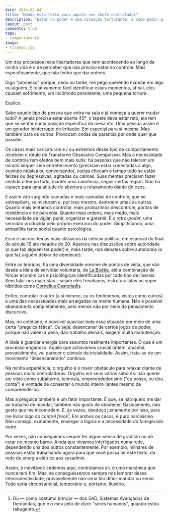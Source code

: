 ```yaml
---
date: 2014-02-04
title: "Mande este texto para aquele seu chefe controlador"
description: "Estar no poder é uma situação torturante. É como pedir para ser paranóico"
layout: post
comments: true
tags:
- comportamento
image:
- tiramao.jpg
---
```



Um dos processos mais libertadores que vem acontecendo ao longo da minha vida é o de perceber que não *preciso* estar no controle. Mais especificamente, que não tenho que dar ordens.

Digo "processo" porque, cedo ou tarde, me pego querendo mandar em algo ou alguém. É relativamente fácil identificar esses momentos, afinal, eles causam sofrimento, um incômodo persistente, uma pequena tortura.

Explico.

Sabe aquele tipo de pessoa que entra na sala e já começa a querer mudar tudo? A janela precisa estar aberta 45º, o tapete deve estar reto, ela tem que se sentar numa posição específica da mesa etc. Uma pessoa assim é um gerador ininterrupto de irritação. Em especial para si mesma. Mas também para os outros. Provocam ondas de paranóia por onde quer que passem.

Os casos mais caricaturais e / ou extremos desse tipo de comportamento recebem o rótulo de Transtorno Obsessivo Compulsivo. Mas a necessidade de controle tem efeitos bem mais sutís: há pessoas que não toleram um minuto sequer sem entretenimento (precisam estar conectadas a algo, ouvindo música ou conversando), outras checam o tempo todo se estão felizes ou depressivas, agitadas ou calmas. Suas mentes precisam fazer sentido o tempo todo, manter uma coerência, seguir certas regras. Não há espaço para uma atitude de abertura e relaxamento diante do caos.

E assim vão surgindo camadas e mais camadas de controle, que se sobrepõem, se misturam e, por isso mesmo, destroem umas às outras. Quanto mais tentamos controlar, mais produzimos descontrole, pontos de resistência e de paranóia. Quanto mais ordens, mais medo, mais necessidade de vigiar, punir, organizar e garantir. É o *retro-poder*, uma servidão produzida pelo próprio exercício do poder. Simplificando, uma armadilha tanto social quanto psicológica.

Esse é um dos temas mais clássicos da ciência política, em especial do final do século 19 até meados do 20. Aparece nas discussões sobre autoridade (o que faz alguém ter poder) e, mais tarde, nos debates sobre autonomia (o que faz alguém deixar de obedecer).

Entre os teóricos, há uma diversidade enorme de pontos de vista, que vão desde a ideia de servidão voluntária, de [La Boétie](https://en.wikipedia.org/wiki/%C3%89tienne_de_La_Bo%C3%A9tie), até a combinação de forças econômicas e psicológicas identificadas por todo tipo de liberais. Sem falar nos marxistas – sejam eles freudianos, estruturalistas ou super híbridos como [Cornelius Castoriadis](https://en.wikipedia.org/wiki/Cornelius_Castoriadis).

Enfim, controlar o outro (a si mesmo, ou os fenômenos, vistos como outros) é uma das necessidades mais arraigadas na mente humana. Não é possível abandoná-la completamente, pelo menos não por meio do pensamento discursivo.

Mas, no cotidiano, é possível suavizar toda essa situação por meio de uma certa "preguiça tática". Ou seja: desencanar de certos jogos de poder, porque não valem a pena, dão trabalho demais, exigem muita manutenção.

A ideia é guardar energia para assuntos realmente importantes. O que é um processo enganoso. Aquilo que achávamos crucial ontem, amanhã, provavelmente, vai parecer o cúmulo da trivialidade. Assim, trata-se de um movimento "desencanatório" contínuo.

Na minha experiência, o orgulho é o maior obstáculo para relaxar diante de pessoas muito controladoras. Orgulho em seus vários sabores: não querer ser visto como subalterno, teimosia, empreendedorismo ("eu posso, eu dou conta") e vontade de consertar o mundo inteiro (antes mesmo de compreendê-lo).

Mas a preguiça também é um fator importante. É que, se não quero me dar ao trabalho de mandar, também não gosto de obedecer. Basicamente, não gosto que me incomodem. E, às vezes, obedeço justamente por isso, para me livrar logo do *control freak*[^1]. Em ambos os casos, é puro narcisismo. Não consigo, exatamente, enxergar a lógica e a necessidade do famigerado outro.

Por vezes, não conseguimos sequer ter algum senso de graditão ou de estar no mesmo barco. Ainda que vivamos interligados numa rede, dependendo uns dos outros constantemente. Por exemplo, milhares de pessoas estão trabalhando agora para que você possa ler este texto, da rede de energia elétrica aos sysadmin.

Assim, é inevitável: cedemos aqui, controlamos ali, é uma mecânica que nunca terá fim. Mas, se conseguíssemos sempre nos lembrar dessa interconectividade, provavelmente não seria tão difícil mandar ou servir. Tudo seria circunstancial, temporário e, portanto, ilusório.


[^1]: Ou — como costumo brincar — dos SAD, Sistemas Avançados de Demandas, que é o meu jeito de dizer "seres humanos", quando estou rabugento.